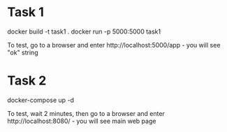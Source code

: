 # Task 1
docker build -t task1 .
docker run -p 5000:5000 task1

To test, go to a browser and enter http://localhost:5000/app - you will see "ok" string

# Task 2
docker-compose up -d

To test, wait 2 minutes, then go to a browser and enter http://localhost:8080/ - you will see main web page